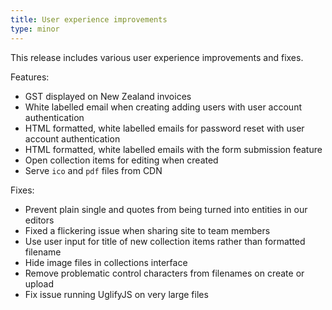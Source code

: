 ```yaml
---
title: User experience improvements
type: minor
---
```


This release includes various user experience improvements and fixes.

Features:

* GST displayed on New Zealand invoices
* White labelled email when creating adding users with user account authentication
* HTML formatted, white labelled emails for password reset with user account authentication
* HTML formatted, white labelled emails with the form submission feature
* Open collection items for editing when created
* Serve `ico` and `pdf` files from CDN

Fixes:

* Prevent plain single and quotes from being turned into entities in our editors
* Fixed a flickering issue when sharing site to team members
* Use user input for title of new collection items rather than formatted filename
* Hide image files in collections interface
* Remove problematic control characters from filenames on create or upload
* Fix issue running UglifyJS on very large files
